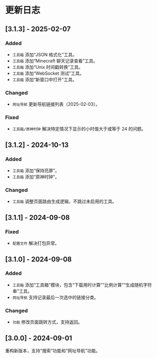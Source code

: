 # 更新日志

## [3.1.3] - 2025-02-07

### Added

- `工具箱` 添加“JSON 格式化”工具。
- `工具箱` 添加“Minecraft 聊天记录查看”工具。
- `工具箱` 添加“Unix 时间戳转换”工具。
- `工具箱` 添加“WebSocket 测试”工具。
- `工具箱` 添加“新窗口中打开”工具。

### Changed

- `网址导航` 更新导航链接列表（2025-02-03）。

### Fixed

- `工具箱/原神时钟` 解决特定情况下显示的小时值大于或等于 24 的问题。

## [3.1.2] - 2024-10-13

### Added

- `工具箱` 添加“保持亮屏”。
- `工具箱` 添加“原神时钟”。

### Changed

- `工具箱` 调整页面路由生成逻辑，不跳过未启用的工具。

## [3.1.1] - 2024-09-08

### Fixed

- `配置文件` 解决打包异常。

## [3.1.0] - 2024-09-08

### Added

- `工具箱` 添加“工具箱”模块，包含“下载用时计算”“比例计算”“生成随机字符串”工具。
- `网址导航` 支持记录最后一次选中的链接分类。

### Changed

- `功能` 修改页面跳转方式，支持返回。

## [3.0.0] - 2024-09-01

重构新版本，支持“搜索”功能和“网址导航”功能。
